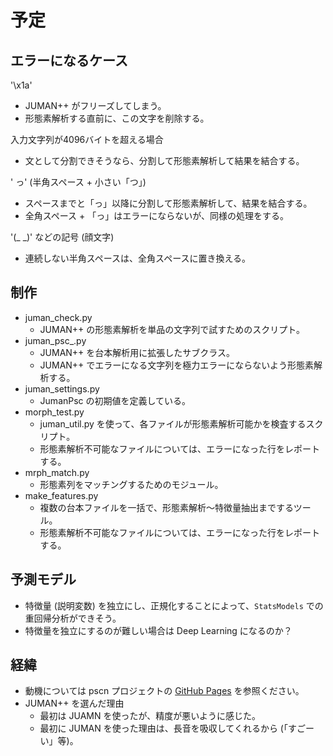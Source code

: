 # 予定

## エラーになるケース

'\x1a'
- JUMAN++ がフリーズしてしまう。
- 形態素解析する直前に、この文字を削除する。

入力文字列が4096バイトを超える場合
- 文として分割できそうなら、分割して形態素解析して結果を結合する。

' っ' (半角スペース + 小さい「つ」)
- スペースまでと「っ」以降に分割して形態素解析して、結果を結合する。
- 全角スペース + 「っ」はエラーにならないが、同様の処理をする。

'(_ _)' などの記号 (顔文字)
- 連続しない半角スペースは、全角スペースに置き換える。

## 制作

- juman_check.py
    - JUMAN++ の形態素解析を単品の文字列で試すためのスクリプト。
- juman_psc_.py
    - JUMAN++ を台本解析用に拡張したサブクラス。
    - JUMAN++ でエラーになる文字列を極力エラーにならないよう形態素解析する。
- juman_settings.py
    - JumanPsc の初期値を定義している。
- morph_test.py
    - juman_util.py を使って、各ファイルが形態素解析可能かを検査するスクリプト。
    - 形態素解析不可能なファイルについては、エラーになった行をレポートする。
- mrph_match.py
    - 形態素列をマッチングするためのモジュール。
- make_features.py
    - 複数の台本ファイルを一括で、形態素解析～特徴量抽出までするツール。
    - 形態素解析不可能なファイルについては、エラーになった行をレポートする。

## 予測モデル

- 特徴量 (説明変数) を独立にし、正規化することによって、`StatsModels` での重回帰分析ができそう。
- 特徴量を独立にするのが難しい場合は Deep Learning になるのか？

## 経緯

- 動機については pscn プロジェクトの [GitHub Pages](https://satamame.github.io/pscn/) を参照ください。
- JUMAN++ を選んだ理由
    - 最初は JUAMN を使ったが、精度が悪いように感じた。
    - 最初に JUMAN を使った理由は、長音を吸収してくれるから (「すごーい」等)。
